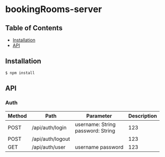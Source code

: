 # bookingRooms-server

## Table of Contents

- [Installation](#installation)
- [API](#aPI)

## Installation

```
$ npm install
```

## API

### Auth
| Method          | Path               | Parameter                   | Description                 |
| --------------- | ------------------ | --------------------------- | --------------------------- |
| POST            | /api/auth/login    | username: String <br> password: String         | 123                         |
| POST            | /api/auth/logout    |           | 123                         |
| GET            | /api/auth/user    | username password           | 123                         |
